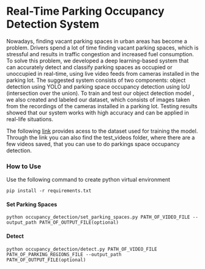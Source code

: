 # Real-Time Parking Occupancy Detection System

Nowadays, finding vacant parking spaces in urban areas has become a problem. Drivers spend a lot of time finding vacant parking spaces, which is stressful and results in traffic congestion and increased fuel consumption. To solve this problem, we developed a deep learning-based system that can accurately detect and classify parking spaces as occupied or unoccupied in real-time, using live video feeds from cameras installed in the parking lot. The suggested system consists of two components: object detection using YOLO and parking space occupancy detection using IoU (intersection over the union). To train and test our object detection model , we also created and labeled our dataset, which consists of images taken from the recordings of the cameras installed in a parking lot. Testing results showed that our system works with high accuracy and can be applied in real-life situations. 

The following [link](https://drive.google.com/drive/folders/1beU3-wTAUsNoAz698tKy4jvvTZ7SaEbK?usp=sharing) provides acess to the dataset used for training the model. Through the link you can also find the test_videos folder, where there are a few videos saved, that you can use to do parkings space occupancy detection. 

### How to Use

Use the following command to create python virtual environment
```
pip install -r requirements.txt
```
#### Set Parking Spaces
```
python occupancy_detection/set_parking_spaces.py PATH_OF_VIDEO_FILE --output_path PATH_OF_OUTPUT_FILE(optional) 
```
#### Detect
```
python occupancy_detection/detect.py PATH_OF_VIDEO_FILE PATH_OF_PARKING_REGIONS_FILE --output_path PATH_OF_OUTPUT_FILE(optional)
```
